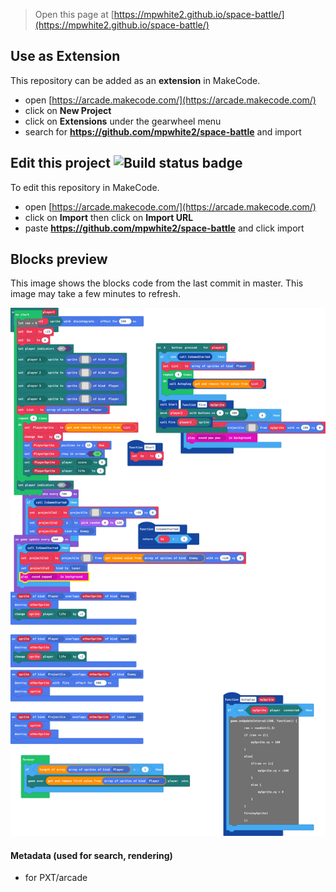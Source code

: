  


> Open this page at [https://mpwhite2.github.io/space-battle/](https://mpwhite2.github.io/space-battle/)

## Use as Extension

This repository can be added as an **extension** in MakeCode.

* open [https://arcade.makecode.com/](https://arcade.makecode.com/)
* click on **New Project**
* click on **Extensions** under the gearwheel menu
* search for **https://github.com/mpwhite2/space-battle** and import

## Edit this project ![Build status badge](https://github.com/mpwhite2/space-battle/workflows/MakeCode/badge.svg)

To edit this repository in MakeCode.

* open [https://arcade.makecode.com/](https://arcade.makecode.com/)
* click on **Import** then click on **Import URL**
* paste **https://github.com/mpwhite2/space-battle** and click import

## Blocks preview

This image shows the blocks code from the last commit in master.
This image may take a few minutes to refresh.

![A rendered view of the blocks](https://github.com/mpwhite2/space-battle/raw/master/.github/makecode/blocks.png)

#### Metadata (used for search, rendering)

* for PXT/arcade
<script src="https://makecode.com/gh-pages-embed.js"></script><script>makeCodeRender("{{ site.makecode.home_url }}", "{{ site.github.owner_name }}/{{ site.github.repository_name }}");</script>

